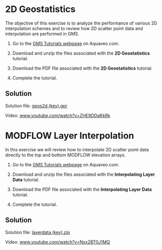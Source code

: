 # 2D Geostatistics

The objective of this exercise is to analyze the performance of various 2D interpolation schemes and to review how 2D scatter point data and interpolation are performed in GMS.

1) Go to the [<u>GMS Tutorials webpage</u>](https://aquaveo.com/software/gms/learning-tutorials) on Aquaveo.com.

2) Download and unzip the files associated with the **2D Geostatistics** tutorial.

3) Download the PDF file associated with the **2D Geostatistics** tutorial.

4) Complete the tutorial.

## Solution

Solution file: [<u>geos2d (key).gpr</u>](geos2d%20%28key%29.gpr)

Video: [<u>www.youtube.com/watch?v=ZHE9DDaKkRk</u>](https://www.youtube.com/watch?v=ZHE9DDaKkRk)

# MODFLOW Layer Interpolation

In this exercise we will review how to interpolate 2D scatter point data directly to the top and bottom MODFLOW elevation arrays.

1) Go to the [<u>GMS Tutorials webpage</u>](https://aquaveo.com/software/gms/learning-tutorials) on Aquaveo.com.

2) Download and unzip the files associated with the **Interpolating Layer Data** tutorial.

3) Download the PDF file associated with the **Interpolating Layer Data** tutorial.

4) Complete the tutorial.

## Solution
 
Solution file: [<u>layerdata (key).zip</u>](layerdata%20%28key%29.zip)
 
Video: [<u>www.youtube.com/watch?v=Nxx2BT0J1MQ</u>](https://www.youtube.com/watch?v=Nxx2BT0J1MQ)
 

 
